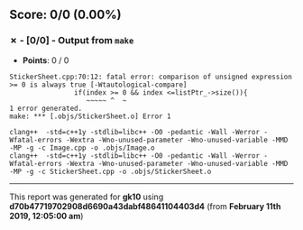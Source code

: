 


## Score: 0/0 (0.00%)


### ✗ - [0/0] - Output from `make`

- **Points**: 0 / 0

```
StickerSheet.cpp:70:12: fatal error: comparison of unsigned expression >= 0 is always true [-Wtautological-compare]
                if(index >= 0 && index <=listPtr_->size()){
                   ~~~~~ ^  ~
1 error generated.
make: *** [.objs/StickerSheet.o] Error 1

```
```
clang++  -std=c++1y -stdlib=libc++ -O0 -pedantic -Wall -Werror -Wfatal-errors -Wextra -Wno-unused-parameter -Wno-unused-variable -MMD -MP -g -c Image.cpp -o .objs/Image.o
clang++  -std=c++1y -stdlib=libc++ -O0 -pedantic -Wall -Werror -Wfatal-errors -Wextra -Wno-unused-parameter -Wno-unused-variable -MMD -MP -g -c StickerSheet.cpp -o .objs/StickerSheet.o

```


---

This report was generated for **gk10** using **d70b47719702908d6690a43dabf48641104403d4** (from **February 11th 2019, 12:05:00 am**)
